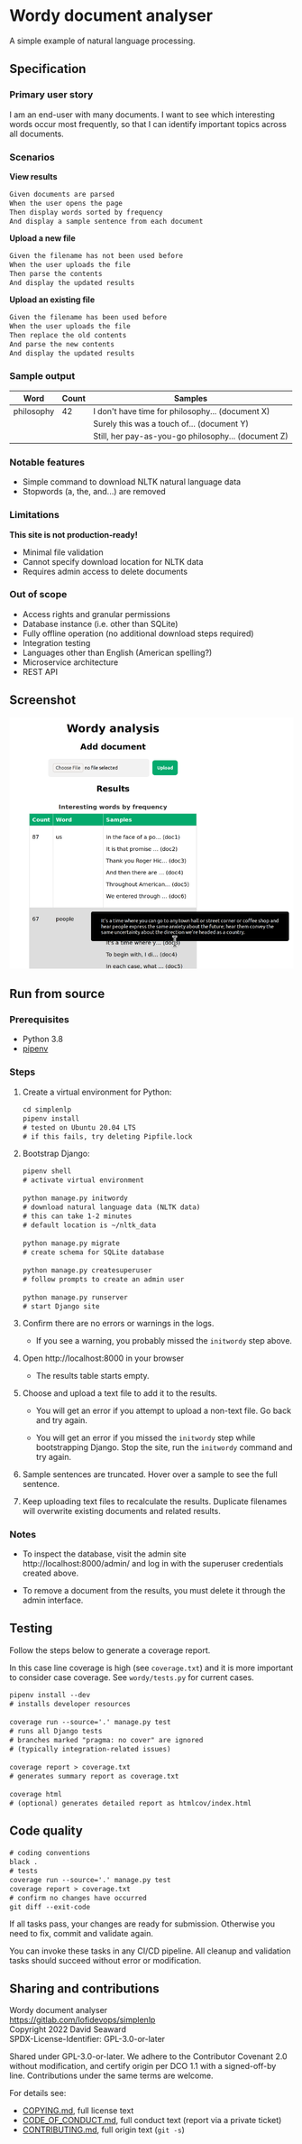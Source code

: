 # Wordy document analyser

A simple example of natural language processing.

## Specification

### Primary user story

I am an end-user with many documents. I want to see  which
interesting words occur most frequently, so that I  can
identify important topics across all documents.

### Scenarios

**View results**

```gherkin
Given documents are parsed
When the user opens the page
Then display words sorted by frequency
And display a sample sentence from each document
```

**Upload a new file**

```gherkin
Given the filename has not been used before
When the user uploads the file
Then parse the contents
And display the updated results
```

**Upload an existing file**

```gherkin
Given the filename has been used before
When the user uploads the file
Then replace the old contents
And parse the new contents
And display the updated results
```

### Sample output

| Word       | Count | Samples                                             |
|------------|-------|-----------------------------------------------------|
| philosophy | 42    | I don't have time for philosophy... (document X)    |
|            |       | Surely this was a touch of... (document Y)          |
|            |       | Still, her pay-as-you-go philosophy... (document Z) |

### Notable features

* Simple command to download NLTK natural language data
* Stopwords (a, the, and...) are removed

### Limitations

**This site is not production-ready!**

* Minimal file validation
* Cannot specify download location for NLTK data
* Requires admin access to delete documents

### Out of scope

* Access rights and granular permissions
* Database instance (i.e. other than SQLite)
* Fully offline operation (no additional download steps required)
* Integration testing
* Languages other than English (American spelling?)
* Microservice architecture
* REST API

## Screenshot

![Interesting words by frequency](screenshot.png)

## Run from source

### Prerequisites

* Python 3.8
* [pipenv](https://pipenv.pypa.io/en/latest/install/)

### Steps

1. Create a virtual environment for Python:

   ```
   cd simplenlp
   pipenv install
   # tested on Ubuntu 20.04 LTS
   # if this fails, try deleting Pipfile.lock
   ```

2. Bootstrap Django:

   ```
   pipenv shell
   # activate virtual environment

   python manage.py initwordy
   # download natural language data (NLTK data)
   # this can take 1-2 minutes
   # default location is ~/nltk_data

   python manage.py migrate
   # create schema for SQLite database

   python manage.py createsuperuser
   # follow prompts to create an admin user
   
   python manage.py runserver
   # start Django site
   ```

3. Confirm there are no errors or warnings in the logs.

      * If you see a warning, you probably missed the
        `initwordy` step above.

4. Open http://localhost:8000 in your browser

      * The results table starts empty.

5. Choose and upload a text file to add it to the results.

      * You will get an error if you attempt to upload a non-text
        file. Go back and try again.

      * You will get an error if you missed the `initwordy` step
        while bootstrapping Django. Stop the site, run the `initwordy`
        command and try again.

6. Sample sentences are truncated. Hover over a sample to see the
   full sentence.

7. Keep uploading text files to recalculate the results. Duplicate
   filenames will overwrite existing documents and related results.

### Notes

* To inspect the database, visit the admin site
  http://localhost:8000/admin/ and log in with the superuser
  credentials created above.

* To remove a document from the results, you must delete it
  through the admin interface.

## Testing

Follow the steps below to generate a coverage report.

In this case line coverage  is high (see `coverage.txt`) and it is more
important to consider case coverage. See `wordy/tests.py` for current
cases.

```
pipenv install --dev
# installs developer resources

coverage run --source='.' manage.py test
# runs all Django tests
# branches marked "pragma: no cover" are ignored
# (typically integration-related issues)

coverage report > coverage.txt
# generates summary report as coverage.txt

coverage html
# (optional) generates detailed report as htmlcov/index.html
```

## Code quality

```
# coding conventions
black .
# tests
coverage run --source='.' manage.py test
coverage report > coverage.txt
# confirm no changes have occurred
git diff --exit-code
```

If all tasks pass, your changes are ready for submission.
Otherwise you need  to fix, commit and validate again.

You can invoke these tasks in any CI/CD pipeline.
All cleanup and validation tasks should succeed without error or modification.

## Sharing and contributions

Wordy document analyser  
<https://gitlab.com/lofidevops/simplenlp>  
Copyright 2022 David Seaward  
SPDX-License-Identifier: GPL-3.0-or-later  

Shared under GPL-3.0-or-later. We adhere to the Contributor Covenant
2.0 without modification, and certify origin per DCO 1.1 with a
signed-off-by line. Contributions under the same terms are welcome.

For details see:

* [COPYING.md], full license text
* [CODE_OF_CONDUCT.md], full conduct text (report via a private ticket)
* [CONTRIBUTING.md], full origin text (`git -s`)

<!-- Links -->

[COPYING.md]: COPYING.md
[CODE_OF_CONDUCT.md]: CODE_OF_CONDUCT.md
[CONTRIBUTING.md]: CONTRIBUTING.md
